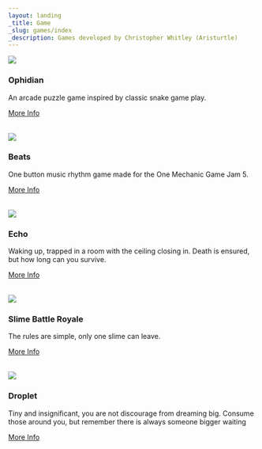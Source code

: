 ```yaml
---
layout: landing
_title: Game
_slug: games/index
_description: Games developed by Christopher Whitley (Aristurtle)
---
```


<div class="row">
    <div class="col-12 col-md-4 d-flex  align-items-stretch">
        <div class="card" style="width: 100%; margin-bottom: 2rem;">
            <img src="/images/games/ophidian/game_preview.png" class="card-img-top">
            <div class="card-body d-flex flex-column">
                <h3 class="card-title">Ophidian</h3>
                <p class="card-text">An arcade puzzle game inspired by classic snake game play.</p>
                <a href="/games/ophidian.html" class="btn btn-primary w-100 mt-auto">More Info</a>
            </div>
        </div>
    </div>
    <div class="col-12 col-md-4 d-flex  align-items-stretch">
        <div class="card" style="width: 100%; margin-bottom: 2rem;">
            <img src="/images/games/beats/game_preview.png" class="card-img-top">
            <div class="card-body d-flex flex-column">
                <h3 class="card-title">Beats</h3>
                <p class="card-text">One button music rhythm game made for the One Mechanic Game Jam 5.</p>
                <a href="/games/beats.html" class="btn btn-primary w-100 mt-auto">More Info</a>
            </div>
        </div>
    </div>
    <div class="col-12 col-md-4 d-flex  align-items-stretch">
        <div class="card" style="width: 100%; margin-bottom: 2rem;">
            <img src="/images/games/echo/game_preview.png" class="card-img-top">
            <div class="card-body d-flex flex-column">
                <h3 class="card-title">Echo</h3>
                <p class="card-text">Waking up, trapped in a room with the ceiling closing in. Death is ensured, but how long can you survive.</p>
                <a href="/games/echo.html" class="btn btn-primary w-100 mt-auto">More Info</a>
            </div>
        </div>
    </div>
    <div class="col-12 col-md-4 d-flex align-items-stretch">
        <div class="card" style="width: 100%; margin-bottom: 2rem;">
            <img src="/images/games/slime-battle-royale/game_preview.png" class="card-img-top">
            <div class="card-body d-flex flex-column">
                <h3 class="card-title">Slime Battle Royale</h3>
                <p class="card-text">The rules are simple, only one slime can leave.</p>
                <a href="/games/slime-battle-royale.html" class="btn btn-primary w-100 mt-auto">More Info</a>
            </div>
        </div>
    </div>
    <div class="col-12 col-md-4 d-flex  align-items-stretch">
        <div class="card" style="width: 100%; margin-bottom: 2rem;">
            <img src="/images/games/droplet/game_preview.png" class="card-img-top">
            <div class="card-body d-flex flex-column">
                <h3 class="card-title">Droplet</h3>
                <p class="card-text">Tiny and insignificant, you are not discourage from dreaming big. Consume those around you, but remember there is always someone bigger waiting</p>
                <a href="/games/droplet.html" class="btn btn-primary w-100 mt-auto">More Info</a>
            </div>
        </div>
    </div>
</div>
